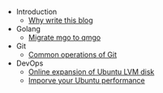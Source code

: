 * Introduction
    * [ Why write this blog ](introduction/why-write-this-blog.md)
* Golang
    * [ Migrate mgo to qmgo ](golang/migrate-mgo-to-qmgo.md)
* Git
    * [Common operations of Git](git/common-operations-of-git.md)
* DevOps
    * [Online expansion of Ubuntu LVM disk](devops/online-expansion-of-ubuntu-lvm-disk.md)
    * [Imporve your Ubuntu performance](devops/improve-your-ubuntu-performance.md)
